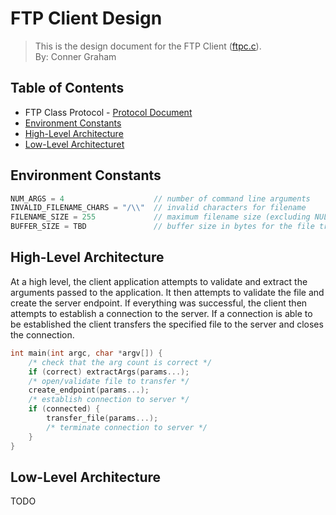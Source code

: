 # FTP Client Design
> This is the design document for the FTP Client ([ftpc.c](https://github.com/CSE-5462-Spring-2021/assignment-2-conner-n-ben/blob/main/ftpc.c)).  
> By: Conner Graham

## Table of Contents
- FTP Class Protocol - [Protocol Document](https://docs.google.com/document/d/1rzymcjcKfk4wPUCbcip06dY5W5nYn0OcE_5ex671D1s/edit?usp=sharing)
- [Environment Constants](#environment-constants)
- [High-Level Architecture](#high-level-architecture)
- [Low-Level Architecturet](#low-level-architecture)

## Environment Constants
```C#
NUM_ARGS = 4                    // number of command line arguments
INVALID_FILENAME_CHARS = "/\\"  // invalid characters for filename
FILENAME_SIZE = 255             // maximum filename size (excluding NULL) in bytes
BUFFER_SIZE = TBD               // buffer size in bytes for the file transfer
```

## High-Level Architecture
At a high level, the client application attempts to validate and extract the arguments passed
to the application. It then attempts to validate the file and create the server endpoint. If
everything was successful, the client then attempts to establish a connection to the server.
If a connection is able to be established the client transfers the specified file to the server
and closes the connection.
```C
int main(int argc, char *argv[]) {
    /* check that the arg count is correct */
    if (correct) extractArgs(params...);
    /* open/validate file to transfer */
    create_endpoint(params...);
    /* establish connection to server */
    if (connected) {
        transfer_file(params...);
        /* terminate connection to server */
    }
}
```

## Low-Level Architecture
TODO


